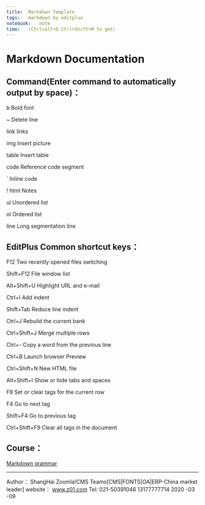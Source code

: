 ```yaml
---
title:	Markdown Template
tags:	markdown by editplus
notebook:	note
time:	(Ctrl+alt+D Ctrl+Shift+M to get）
---
```



# Markdown Documentation

## Command(Enter command to automatically output by space)：

b	Bold font

~ 	Delete line

link	links

img	Insert picture

table	Insert table

code	Reference code segment

`	Inline code

!	html Notes

ul	Unordered list

ol	Ordered list

line	Long segmentation line

   


## EditPlus Common shortcut keys：
F12		Two recently opened files switching

Shift+F12	File window list

Alt+Shift+U	Highlight URL and e-mail

Ctrl+I		Add indent

Shift+Tab	Reduce line indent

Ctrl+J		Rebuild the current bank		

Ctrl+Shift+J	Merge multiple rows			

Ctrl+-		Copy a word from the previous line

Ctrl+B		Launch browser Preview

Ctrl+Shift+N	New HTML file			

Alt+Shift+I	Show or hide tabs and spaces	

F9		Set or clear tags for the current row	

F4		Go to next tag	

Shift+F4	Go to previous tag

Ctrl+Shift+F9	Clear all tags in the document	


## Course：
[Markdown grammar](https://www.markdownguide.org/basic-syntax/)


---
Author： ShangHai Zoomla!CMS Teams[CMS|FONTS|OA|ERP-China market leader]
website：  www.z01.com
Tel: 021-50391046 13177777714
2020 -03 -09

